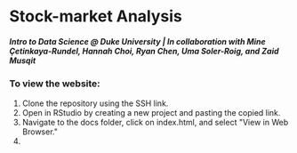 # Stock-market Analysis
##### Intro to Data Science @ Duke University | In collaboration with Mine Çetinkaya-Rundel, Hannah Choi, Ryan Chen, Uma Soler-Roig, and Zaid Musqit


### To view the website: 
1. Clone the repository using the SSH link.
2. Open in RStudio by creating a new project and pasting the copied link.
3. Navigate to the docs folder, click on index.html, and select "View in Web Browser."
4.
